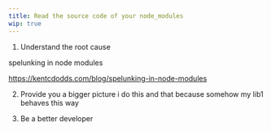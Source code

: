 ```yaml
---
title: Read the source code of your node_modules
wip: true
--- 
```


1. Understand the root cause

spelunking in node modules

https://kentcdodds.com/blog/spelunking-in-node-modules

2. Provide you a bigger picture
i do this and that because somehow my lib1 behaves this way 

3. Be a better developer
